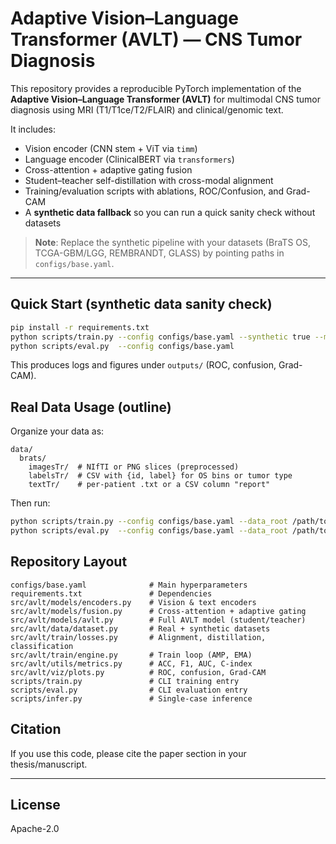 # Adaptive Vision–Language Transformer (AVLT) — CNS Tumor Diagnosis

This repository provides a reproducible PyTorch implementation of the **Adaptive Vision–Language Transformer (AVLT)**
for multimodal CNS tumor diagnosis using MRI (T1/T1ce/T2/FLAIR) and clinical/genomic text.

It includes:
- Vision encoder (CNN stem + ViT via `timm`)
- Language encoder (ClinicalBERT via `transformers`)
- Cross-attention + adaptive gating fusion
- Student–teacher self-distillation with cross-modal alignment
- Training/evaluation scripts with ablations, ROC/Confusion, and Grad-CAM
- A **synthetic data fallback** so you can run a quick sanity check without datasets

> **Note**: Replace the synthetic pipeline with your datasets (BraTS OS, TCGA-GBM/LGG, REMBRANDT, GLASS) by pointing paths in `configs/base.yaml`.

---

## Quick Start (synthetic data sanity check)

```bash
pip install -r requirements.txt
python scripts/train.py --config configs/base.yaml --synthetic true --max_steps 50
python scripts/eval.py  --config configs/base.yaml
```

This produces logs and figures under `outputs/` (ROC, confusion, Grad-CAM).

## Real Data Usage (outline)

Organize your data as:

```
data/
  brats/
    imagesTr/  # NIfTI or PNG slices (preprocessed)
    labelsTr/  # CSV with {id, label} for OS bins or tumor type
    textTr/    # per-patient .txt or a CSV column "report"
```

Then run:

```bash
python scripts/train.py --config configs/base.yaml --data_root /path/to/data --dataset brats
python scripts/eval.py  --config configs/base.yaml --data_root /path/to/data --dataset brats
```

## Repository Layout

```
configs/base.yaml              # Main hyperparameters
requirements.txt               # Dependencies
src/avlt/models/encoders.py    # Vision & text encoders
src/avlt/models/fusion.py      # Cross-attention + adaptive gating
src/avlt/models/avlt.py        # Full AVLT model (student/teacher)
src/avlt/data/dataset.py       # Real + synthetic datasets
src/avlt/train/losses.py       # Alignment, distillation, classification
src/avlt/train/engine.py       # Train loop (AMP, EMA)
src/avlt/utils/metrics.py      # ACC, F1, AUC, C-index
src/avlt/viz/plots.py          # ROC, confusion, Grad-CAM
scripts/train.py               # CLI training entry
scripts/eval.py                # CLI evaluation entry
scripts/infer.py               # Single-case inference
```

## Citation

If you use this code, please cite the paper section in your thesis/manuscript.

---

## License
Apache-2.0
